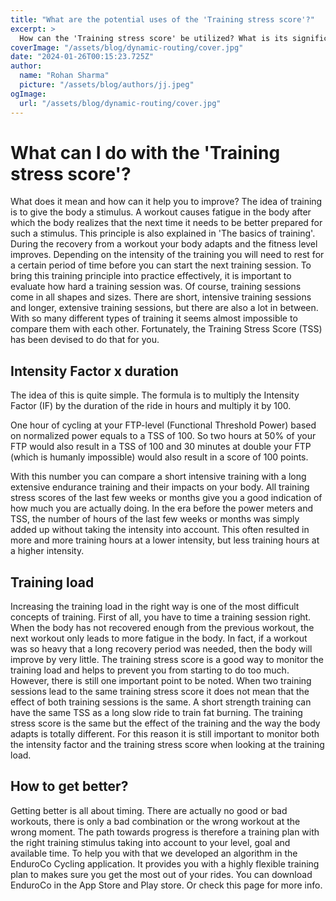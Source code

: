 ```yaml
---
title: "What are the potential uses of the 'Training stress score'?"
excerpt: >
  How can the 'Training stress score' be utilized? What is its significance and how can it contribute to improvement? The purpose of training is to provide the body with...
coverImage: "/assets/blog/dynamic-routing/cover.jpg"
date: "2024-01-26T00:15:23.725Z"
author:
  name: "Rohan Sharma"
  picture: "/assets/blog/authors/jj.jpeg"
ogImage:
  url: "/assets/blog/dynamic-routing/cover.jpg"
---
```


# What can I do with the 'Training stress score'?

What does it mean and how can it help you to improve? The idea of training is to give the body a stimulus. A workout causes fatigue in the body after which the body realizes that the next time it needs to be better prepared for such a stimulus. This principle is also explained in 'The basics of training'. During the recovery from a workout your body adapts and the fitness level improves. Depending on the intensity of the training you will need to rest for a certain period of time before you can start the next training session. To bring this training principle into practice effectively, it is important to evaluate how hard a training session was. Of course, training sessions come in all shapes and sizes. There are short, intensive training sessions and longer, extensive training sessions, but there are also a lot in between. With so many different types of training it seems almost impossible to compare them with each other. Fortunately, the Training Stress Score (TSS) has been devised to do that for you.

## Intensity Factor x duration

The idea of this is quite simple. The formula is to multiply the Intensity Factor (IF) by the duration of the ride in hours and multiply it by 100.

One hour of cycling at your FTP-level (Functional Threshold Power) based on normalized power equals to a TSS of 100. So two hours at 50% of your FTP would also result in a TSS of 100 and 30 minutes at double your FTP (which is humanly impossible) would also result in a score of 100 points.

With this number you can compare a short intensive training with a long extensive endurance training and their impacts on your body. All training stress scores of the last few weeks or months give you a good indication of how much you are actually doing. In the era before the power meters and TSS, the number of hours of the last few weeks or months was simply added up without taking the intensity into account. This often resulted in more and more training hours at a lower intensity, but less training hours at a higher intensity.

## Training load

Increasing the training load in the right way is one of the most difficult concepts of training. First of all, you have to time a training session right. When the body has not recovered enough from the previous workout, the next workout only leads to more fatigue in the body. In fact, if a workout was so heavy that a long recovery period was needed, then the body will improve by very little. The training stress score is a good way to monitor the training load and helps to prevent you from starting to do too much. However, there is still one important point to be noted. When two training sessions lead to the same training stress score it does not mean that the effect of both training sessions is the same. A short strength training can have the same TSS as a long slow ride to train fat burning. The training stress score is the same but the effect of the training and the way the body adapts is totally different. For this reason it is still important to monitor both the intensity factor and the training stress score when looking at the training load.

## How to get better?

Getting better is all about timing. There are actually no good or bad workouts, there is only a bad combination or the wrong workout at the wrong moment. The path towards progress is therefore a training plan with the right training stimulus taking into account to your level, goal and available time. To help you with that we developed an algorithm in the EnduroCo Cycling application. It provides you with a highly flexible training plan to makes sure you get the most out of your rides. You can download EnduroCo in the App Store and Play store. Or check this page for more info.